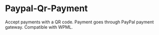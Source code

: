 # Paypal-Qr-Payment
Accept payments with a QR code. Payment goes through PayPal payment gateway. Compatible with WPML.
